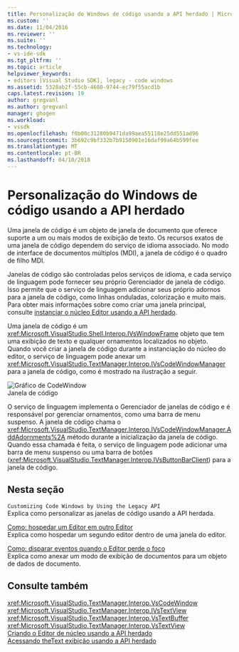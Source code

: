 ```yaml
---
title: Personalização do Windows de código usando a API herdado | Microsoft Docs
ms.custom: ''
ms.date: 11/04/2016
ms.reviewer: ''
ms.suite: ''
ms.technology:
- vs-ide-sdk
ms.tgt_pltfrm: ''
ms.topic: article
helpviewer_keywords:
- editors [Visual Studio SDK], legacy - code windows
ms.assetid: 5328ab2f-55cb-4680-9744-ec79f55acd1b
caps.latest.revision: 19
author: gregvanl
ms.author: gregvanl
manager: ghogen
ms.workload:
- vssdk
ms.openlocfilehash: f0b00c31280b9471da99aea55118e25dd551ad96
ms.sourcegitcommit: 3b692c9bf332b7b9150901e16daf99a64b599fee
ms.translationtype: MT
ms.contentlocale: pt-BR
ms.lasthandoff: 04/10/2018
---
```

# <a name="customizing-code-windows-by-using-the-legacy-api"></a>Personalização do Windows de código usando a API herdado
Uma janela de código é um objeto de janela de documento que oferece suporte a um ou mais modos de exibição de texto. Os recursos exatos de uma janela de código dependem do serviço de idioma associado. No modo de interface de documentos múltiplos (MDI), a janela de código é o quadro de filho MDI.  
  
 Janelas de código são controladas pelos serviços de idioma, e cada serviço de linguagem pode fornecer seu próprio Gerenciador de janela de código. Isso permite que o serviço de linguagem adicionar seus próprio adornos para a janela de código, como linhas onduladas, colorização e muito mais. Para obter mais informações sobre como criar uma janela principal, consulte [instanciar o núcleo Editor usando a API herdado](../extensibility/instantiating-the-core-editor-by-using-the-legacy-api.md).  
  
 Uma janela de código é um <xref:Microsoft.VisualStudio.Shell.Interop.IVsWindowFrame> objeto que tem uma exibição de texto e qualquer ornamentos localizados no objeto. Quando você criar a janela de código durante a instanciação do núcleo do editor, o serviço de linguagem pode anexar um <xref:Microsoft.VisualStudio.TextManager.Interop.IVsCodeWindowManager> para a janela de código, como é mostrado na ilustração a seguir.  
  
 ![Gráfico de CodeWindow](../extensibility/media/vscodewindow.gif "vscodewindow")  
Janela de código  
  
 O serviço de linguagem implementa o Gerenciador de janelas de código e é responsável por gerenciar ornamentos, como uma barra de menu suspenso. A janela de código chama o <xref:Microsoft.VisualStudio.TextManager.Interop.IVsCodeWindowManager.AddAdornments%2A> método durante a inicialização da janela de código. Quando essa chamada é feita, o serviço de linguagem pode adicionar uma barra de menu suspenso ou uma barra de botões (<xref:Microsoft.VisualStudio.TextManager.Interop.IVsButtonBarClient>) para a janela de código.  
  
## <a name="in-this-section"></a>Nesta seção  
 `Customizing Code Windows by Using the Legacy API`  
 Explica como personalizar as janelas de código usando a API herdada.  
  
 [Como: hospedar um Editor em outro Editor](../extensibility/how-to-host-an-editor-in-another-editor.md)  
 Explica como hospedar um segundo editor dentro de uma janela do editor.  
  
 [Como: disparar eventos quando o Editor perde o foco](../extensibility/how-to-fire-events-when-the-editor-loses-focus.md)  
 Explica como anexar um modo de exibição de documentos para um objeto de dados de documento.  
  
## <a name="see-also"></a>Consulte também  
 <xref:Microsoft.VisualStudio.TextManager.Interop.VsCodeWindow>   
 <xref:Microsoft.VisualStudio.TextManager.Interop.IVsTextView>   
 <xref:Microsoft.VisualStudio.TextManager.Interop.VsTextBuffer>   
 <xref:Microsoft.VisualStudio.TextManager.Interop.VsTextView>   
 [Criando o Editor de núcleo usando a API herdado](../extensibility/instantiating-the-core-editor-by-using-the-legacy-api.md)   
 [Acessando theText exibição usando a API herdado](../extensibility/accessing-thetext-view-by-using-the-legacy-api.md)